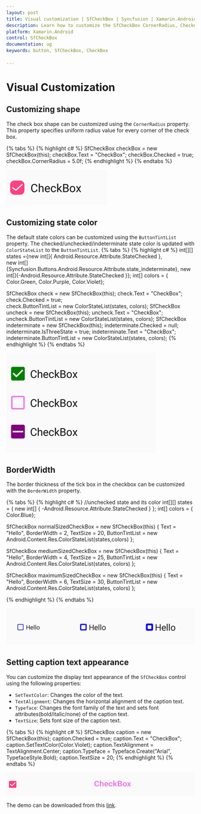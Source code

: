 ```yaml
---
layout: post
title: Visual customization | SfCheckBox | Syncfusion | Xamarin.Android
description: Learn how to customize the SfCheckBox CornerRadius, CheckedColor, UncheckedColor, BorderWidth, and Text.
platform: Xamarin.Android
control: SfCheckBox
documentation: ug 
keywords: button, SfCheckBox, CheckBox

---
```


# Visual Customization

## Customizing shape
The check box shape can be customized using the `CornerRadius` property. This property specifies uniform radius value for every corner of the check box.

{% tabs %}
{% highlight c# %}
SfCheckBox checkBox = new SfCheckBox(this);
checkBox.Text = "CheckBox";
checkBox.Checked = true;
checkBox.CornerRadius = 5.0f;
{% endhighlight %}
{% endtabs %}

![CheckBox CornerRadius](Images/Radius.png)

## Customizing state color
The default state colors can be customized using the `ButtonTintList` property. The checked/unchecked/indeterminate state color is updated with `ColorStateList` to the `ButtonTintList`.
{% tabs %}
{% highlight c# %}
int[][] states ={new int[]{ Android.Resource.Attribute.StateChecked },                            
                new int[]{Syncfusion.Buttons.Android.Resource.Attribute.state_indeterminate},
		new int[]{-Android.Resource.Attribute.StateChecked }};
int[] colors = { Color.Green,  Color.Purple, Color.Violet};

SfCheckBox check = new SfCheckBox(this);
check.Text = "CheckBox";
check.Checked = true;            
check.ButtonTintList = new ColorStateList(states, colors);
SfCheckBox uncheck = new SfCheckBox(this);
uncheck.Text = "CheckBox";            
uncheck.ButtonTintList = new ColorStateList(states, colors);
SfCheckBox indeterminate = new SfCheckBox(this);
indeterminate.Checked = null;
indeterminate.IsThreeState = true;
indeterminate.Text = "CheckBox";
indeterminate.ButtonTintList = new ColorStateList(states, colors);
{% endhighlight %}
{% endtabs %}

![CheckedColor and UncheckedColor in Checkbox](Images/StateColor.png)

## BorderWidth
The border thickness of the tick box in the checkbox can be customized with the `BorderWidth` property.

{% tabs %}
{% highlight c# %}
//unchecked state and its color
int[][] states = { new int[] { -Android.Resource.Attribute.StateChecked } };
int[] colors = { Color.Blue};

SfCheckBox normalSizedCheckBox = new SfCheckBox(this)
{
Text = "Hello",
BorderWidth = 2,
TextSize = 20,
ButtonTintList = new Android.Content.Res.ColorStateList(states,colors)
};

SfCheckBox mediumSizedCheckBox = new SfCheckBox(this)
{
Text = "Hello",
BorderWidth = 4,
TextSize = 25,
ButtonTintList = new Android.Content.Res.ColorStateList(states, colors)
};

SfCheckBox maximumSizedCheckBox = new SfCheckBox(this)
{
Text = "Hello",
BorderWidth = 6,
TextSize = 30,
ButtonTintList = new Android.Content.Res.ColorStateList(states, colors)
};

{% endhighlight %}
{% endtabs %}

![CheckBox BorderWidth](Images/BorderWidth.png)

## Setting caption text appearance 
You can customize the display text appearance of the `SfCheckBox` control using the following properties:

* `SetTextColor`: Changes the color of the text.
* `TextAlignment`: Changes the horizontal alignment of the caption text.
* `Typeface`: Changes the font family of the text and sets font attributes(bold/italic/none) of the caption text.
* `TextSize`: Sets font size of the caption text.

{% tabs %}
{% highlight c# %}
SfCheckBox caption = new SfCheckBox(this);
caption.Checked = true;
caption.Text = "CheckBox";
caption.SetTextColor(Color.Violet);
caption.TextAlignment = TextAlignment.Center;
caption.Typeface = Typeface.Create("Arial", TypefaceStyle.Bold);
caption.TextSize = 20;
{% endhighlight %}
{% endtabs %}

![CheckBox TextAppearance](Images/CaptionAppearance.png)

The demo can be downloaded from this [link](http://files2.syncfusion.com/Xamarin.Android/Samples/CheckBox_VisualCustomization.zip).